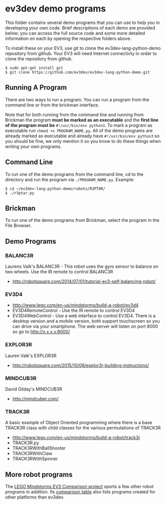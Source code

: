 # ev3dev demo programs

This folder contains several demo programs that you can use to help you in
developing your own code. Brief descriptions of each demo are provided below;
you can access the full source code and some more detailed information on each
by opening the respective folders above.

To install these on your EV3, use git to clone the ev3dev-lang-python-demo repository
from github. Your EV3 will need Internet connectivty in order to clone the
repository from github.
```
$ sudo apt-get install git
$ git clone https://github.com/ev3dev/ev3dev-lang-python-demo.git
```

## Running A Program
There are two ways to run a program. You can run a program from the command line
or from the brickman interface.

Note that for both running from the command line and running from Brickman the
program **must be marked as an executable** and the **first line of the program
must be** `#!/usr/bin/env python3`. To mark a program as executable run
`chmod +x PROGRAM_NAME.py`. All of the demo programs are already marked as
executable and already have `#!/usr/bin/env python3` so you should be fine, we
only mention it so you know to do these things when writing your own programs.

## Command Line
To run one of the demo programs from the command line, cd to the directory and
run the program via `./PROGRAM_NAME.py`. Example:
```
$ cd ~/ev3dev-lang-python-demo/robots/R3PTAR/
$ ./r3ptar.py
```
## Brickman
To run one of the demo programs from Brickman, select the program in the
File Browser.

## Demo Programs
### BALANC3R

Laurens Valk's BALANC3R - This robot uses the gyro sensor to balance on two
wheels. Use the IR remote to control BALANC3R

* http://robotsquare.com/2014/07/01/tutorial-ev3-self-balancing-robot/

### EV3D4

* http://www.lego.com/en-us/mindstorms/build-a-robot/ev3d4
* EV3D4RemoteControl - Use the IR remote to control EV3D4
* EV3D4WebControl - Use a web interface to control EV3D4. There is a desktop version and a mobile version, both support touchscreen so you can drive via your smartphone. The web server will listen on port 8000 so go to http://x.x.x.x:8000/

### EXPLOR3R

Lauren Valk's EXPLOR3R

* http://robotsquare.com/2015/10/06/explor3r-building-instructions/

### MINDCUB3R

David Gilday's MINDCUB3R

* http://mindcuber.com/

### TRACK3R

A basic example of Object Oriented programming where there is a base TRACK3R
class with child classes for the various permutations of TRACK3R

* http://www.lego.com/en-us/mindstorms/build-a-robot/track3r
* TRACK3R.py
* TRACK3RWithBallShooter
* TRACK3RWithClaw
* TRACK3RWithSpinner

## More robot programs

The [LEGO Mindstorms EV3 Comparison
project](https://github.com/bittner/lego-mindstorms-ev3-comparison) sports a
few other robot programs in addition. Its [comparison
table](https://github.com/bittner/lego-mindstorms-ev3-comparison#inspiration-for-lego-ev3-robots)
also lists programs created for other platforms than ev3dev.
